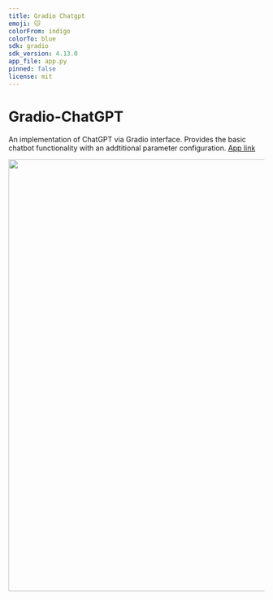 ```yaml
---
title: Gradio Chatgpt
emoji: 🐱
colorFrom: indigo
colorTo: blue
sdk: gradio
sdk_version: 4.13.0
app_file: app.py
pinned: false
license: mit
---
```


# Gradio-ChatGPT

An implementation of ChatGPT via Gradio interface. Provides the basic chatbot functionality with an addtitional parameter configuration. [App link](https://huggingface.co/spaces/sukiboo/gradio-chatgpt)

<a href='url'><img src='https://github-production-user-asset-6210df.s3.amazonaws.com/38059493/296072368-787352c9-d053-4db4-ae79-afbe94077de0.png' width='850'></a>


